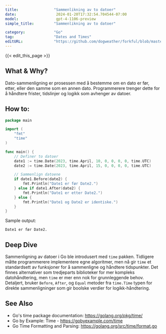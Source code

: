 ```yaml
---
title:                "Sammenlikning av to datoer"
date:                  2024-01-20T17:32:54.704544-07:00
model:                 gpt-4-1106-preview
simple_title:         "Sammenlikning av to datoer"

category:             "Go"
tag:                  "Dates and Times"
editURL:              "https://github.com/dogweather/forkful/blob/master/content/no/go/comparing-two-dates.md"
---
```


{{< edit_this_page >}}

## What & Why?
Dato-sammenligning er prosessen med å bestemme om en dato er før, etter, eller den samme som en annen dato. Programmerere trenger dette for å håndtere frister, tidslinjer og logikk som avhenger av datoer.

## How to:
```Go
package main

import (
	"fmt"
	"time"
)

func main() {
	// Definer to datoer
	date1 := time.Date(2023, time.April, 10, 0, 0, 0, 0, time.UTC)
	date2 := time.Date(2023, time.April, 15, 0, 0, 0, 0, time.UTC)

	// Sammenlign datoene
	if date1.Before(date2) {
		fmt.Println("Date1 er før Date2.")
	} else if date1.After(date2) {
		fmt.Println("Date1 er etter Date2.")
	} else {
		fmt.Println("Date1 og Date2 er identiske.")
	}
}
```
Sample output:
```
Date1 er før Date2.
```

## Deep Dive
Sammenligning av datoer i Go ble introdusert med `time` pakken. Tidligere måtte programmerere implementere egne algoritmer, men nå gir `time` et standardsett av funksjoner for å sammenligne og håndtere tidspunkter. Det finnes alternativer som tredjeparts biblioteker for mer kompleks datohåndtering, men `time` er mer enn nok for grunnleggende behov. Detaljert, bruker `Before`, `After`, og `Equal` metoder fra `time.Time` typen for direkte sammenligninger som gir boolske verdier for logikk-håndtering.

## See Also
- Go's time package documentation: https://golang.org/pkg/time/
- Go by Example: Time - https://gobyexample.com/time
- Go Time Formatting and Parsing: https://golang.org/src/time/format.go
